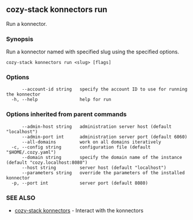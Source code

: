 ## cozy-stack konnectors run

Run a konnector.

### Synopsis

Run a konnector named with specified slug using the specified options.

```
cozy-stack konnectors run <slug> [flags]
```

### Options

```
      --account-id string   specify the account ID to use for running the konnector
  -h, --help                help for run
```

### Options inherited from parent commands

```
      --admin-host string   administration server host (default "localhost")
      --admin-port int      administration server port (default 6060)
      --all-domains         work on all domains iteratively
  -c, --config string       configuration file (default "$HOME/.cozy.yaml")
      --domain string       specify the domain name of the instance (default "cozy.localhost:8080")
      --host string         server host (default "localhost")
      --parameters string   override the parameters of the installed konnector
  -p, --port int            server port (default 8080)
```

### SEE ALSO

* [cozy-stack konnectors](cozy-stack_konnectors.md)	 - Interact with the konnectors

